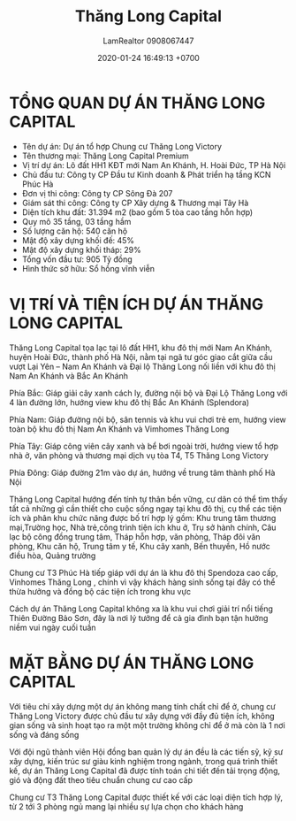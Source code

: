 ﻿---
layout: post
title:  "Thăng Long Capital"
description: LamRealtor 0908067447 bán dự án căn hộ chung cư Thăng Long Capital ở Hà Nội Hoài Đức Nam An Khánh
image: /assets/roman-plaza/01-tong-quan.jpg
author: LamRealtor 0908067447
date:   2020-01-24 16:49:13 +0700
lang: vi
excerpt_separator: <!--more-->
categories: ha-noi hoai-duc nam-an-khanh
tags: ban du-an can-ho chung-cu
---

# TỔNG QUAN DỰ ÁN THĂNG LONG CAPITAL

* Tên dự án: Dự án tổ hợp Chung cư Thăng Long Victory
* Tên thương mại: Thăng Long Capital Premium
* Vị trí dự án: Lô đất HH1 KĐT mới Nam An Khánh, H. Hoài Đức, TP Hà Nội
* Chủ đầu tư: Công ty CP Đầu tư Kinh doanh & Phát triển hạ tầng KCN Phúc Hà
* Đơn vị thi công: Công ty CP Sông Đà 207
* Giám sát thi công: Công ty CP Xây dựng & Thương mại Tây Hà
* Diện tích khu đất: 31.394 m2 (bao gồm 5 tòa cao tầng hỗn hợp)
* Quy mô 35 tầng, 03 tầng hầm
* Số lượng căn hộ: 540 căn hộ
* Mật độ xây dựng khối đế: 45%
* Mật độ xây dựng khối tháp: 29%
* Tổng vốn đầu tư: 905 Tỷ đồng
*  Hình thức sở hữu: Sổ hồng vĩnh viễn

# VỊ TRÍ VÀ TIỆN ÍCH DỰ ÁN THĂNG LONG CAPITAL

Thăng Long Capital tọa lạc tại lô đất HH1, khu đô thị mới Nam An Khánh, huyện Hoài Đức, thành phố Hà Nội, nằm tại ngã tư góc giao cắt giữa cầu vượt Lại Yên – Nam An Khánh và Đại lộ Thăng Long nối liền với khu đô thị Nam An Khánh và Bắc An Khánh

Phía Bắc: Giáp giải cây xanh cách ly, đường nội bộ và Đại Lộ Thăng Long với 4 làn đường lớn, hướng view khu đô thị Bắc An Khánh (Splendora)

Phía Nam: Giáp đường nội bộ, sân tennis và khu vui chơi trẻ em, hướng view toàn bộ khu đô thị Nam An Khánh và Vimhomes Thăng Long

Phía Tây: Giáp công viên cây xanh và bể bơi ngoài trời, hướng view tổ hợp nhà ở, văn phòng và thương mại dịch vụ tòa T4, T5 Thăng Long Victory

Phía Đông: Giáp đường 21m vào dự án, hướng về trung tâm thành phố Hà Nội

Thăng Long Capital hướng đến tính tự thân bền vững, cư dân có thể tìm thấy tất cả những gì cần thiết cho cuộc sống ngay tại khu đô thị, cụ thể các tiện ích và phân khu chức năng được bố trí hợp lý gồm: Khu trung tâm thương mại,Trường học, Nhà trẻ,công trình tiện ích khu ở, Trụ sở hành chính, Câu lạc bộ công đồng trung tâm, Tháp hỗn hợp, văn phòng, Tháp đôi văn phòng, Khu căn hộ, Trung tâm y tế, Khu cây xanh, Bến thuyền, Hồ nước điều hòa, Quảng trường

Chung cư T3 Phúc Hà tiếp giáp với dự án là khu đô thị Spendoza cao cấp, Vinhomes Thăng Long , chính vì vậy khách hàng sinh sống tại đây có thể thừa hưởng và đồng bộ các tiện ích trong khu vực

Cách dự án Thăng Long Capital không xa là khu vui chơi giải trí nổi tiếng Thiên Đường Bảo Sơn, đây là nơi lý tưởng để cả gia đình bạn tận hưởng niềm vui ngày cuối tuần

# MẶT BẰNG DỰ ÁN THĂNG LONG CAPITAL

Với tiêu chí xây dựng một dự án không mang tính chất chỉ để ở, chung cư Thăng Long Victory được chủ đầu tư xây dựng với đầy đủ tiện ích, không gian sống và sinh hoạt tạo ra một một trường không chỉ để ở mà còn là 1 nơi sống và đáng sống

Với đội ngũ thành viên Hội đồng ban quản lý dự án đều là các tiến sỹ, kỹ sư xây dựng, kiến trúc sư giàu kinh nghiệm trong ngành, trong quá trình thiết kế, dự án Thăng Long Capital đã được tính toán chi tiết đến tải trọng động, gió và động đất theo tiêu chuẩn chung cư cao cấp

Chung cư T3 Thăng Long Capital được thiết kế với các loại diện tích hợp lý, từ 2 tới 3 phòng ngủ mang lại nhiều sự lựa chọn cho khách hàng